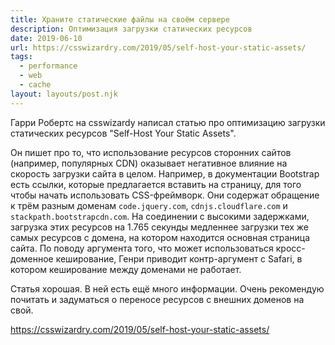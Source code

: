 ```yaml
---
title: Храните статические файлы на своём сервере
description: Оптимизация загрузки статических ресурсов
date: 2019-06-10
url: https://csswizardry.com/2019/05/self-host-your-static-assets/
tags:
  - performance
  - web
  - cache
layout: layouts/post.njk
---
```

Гарри Робертс на csswizardy написал статью про оптимизацию загрузки статических ресурсов "Self-Host Your Static Assets".

Он пишет про то, что использование ресурсов сторонних сайтов (например, популярных CDN) оказывает негативное влияние на скорость загрузки сайта в целом. Например, в документации Bootstrap есть ссылки, которые предлагается вставить на страницу, для того чтобы начать использовать CSS-фреймворк. Они содержат обращение к трём разным доменам `code.jquery.com`, `cdnjs.cloudflare.com` и `stackpath.bootstrapcdn.com`. На соединении с высокими задержками, загрузка этих ресурсов на 1.765 секунды медленнее загрузки тех же самых ресурсов с домена, на котором находится основная страница сайта. По поводу аргумента того, что может использоваться кросс-доменное кеширование, Генри приводит контр-аргумент с Safari, в котором кеширование между доменами не работает.

Статья хорошая. В ней есть ещё много информации. Очень рекомендую почитать и задуматься о переносе ресурсов с внешних доменов на свой.

https://csswizardry.com/2019/05/self-host-your-static-assets/
